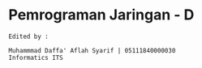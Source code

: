 # Pemrograman Jaringan - D

```
Edited by :

Muhammmad Daffa' Aflah Syarif | 05111840000030
Informatics ITS
```
